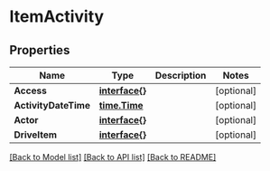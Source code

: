 # ItemActivity

## Properties

Name | Type | Description | Notes
------------ | ------------- | ------------- | -------------
**Access** | [**interface{}**](.md) |  | [optional] 
**ActivityDateTime** | [**time.Time**](time.Time.md) |  | [optional] 
**Actor** | [**interface{}**](.md) |  | [optional] 
**DriveItem** | [**interface{}**](.md) |  | [optional] 

[[Back to Model list]](../README.md#documentation-for-models) [[Back to API list]](../README.md#documentation-for-api-endpoints) [[Back to README]](../README.md)


